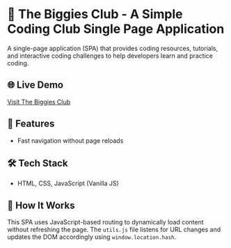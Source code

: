 # 🚀 The Biggies Club - A Simple Coding Club Single Page Application

A single-page application (SPA) that provides coding resources, tutorials, and interactive coding challenges to help developers learn and practice coding.

## 🌐 Live Demo
[Visit The Biggies Club](https://the-biggies-club.vercel.app/)

## 📌 Features
- Fast navigation without page reloads

## 🛠 Tech Stack
- HTML, CSS, JavaScript (Vanilla JS)

## 🔄 How It Works
This SPA uses JavaScript-based routing to dynamically load content without refreshing the page. The `utils.js` file listens for URL changes and updates the DOM accordingly using `window.location.hash`.

